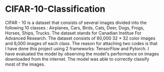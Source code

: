 # CIFAR-10-Classification
CIFAR - 10 is a dataset that consists of several images divided into the following 10 classes :
Airplanes, Cars, Birds, Cats, Deer, Dogs, Frogs, Horses, Ships, Trucks. 
The dataset stands for Canadian Institue For Advanced Research.
The dataset consists of 60,000 32 * 32 color images and 6,000 images of each class. 
The reason for attaching two codes is that I have done this project using 2 frameworks: TensorFlow and Pytorch.
I have evaluated the model by observing the model's performance on images downloaded from the internet.
The model was able to correctly classify most of the images.
